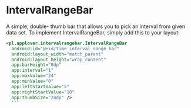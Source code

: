 # IntervalRangeBar

  A simple, double- thumb bar that allows you to pick an interval from given data set.
  To implement IntervalRangeBar, simply add this to your layout:

  ```xml
  <pl.applover.intervalrangebar.IntervalRangeBar
    android:id="@+id/time_interval_range_bar"
    android:layout_width="match_parent"
    android:layout_height="wrap_content"
    app:barHeight="8dp"
    app:interval="1"
    app:maxValue="24"
    app:minValue="0"
    app:leftStartValue="5"
    app:rightStartValue="18"
    app:thumbSize="24dp" />
    ```
